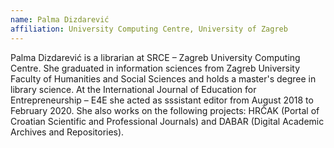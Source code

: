 ```yaml
---
name: Palma Dizdarević
affiliation: University Computing Centre, University of Zagreb
---
```


Palma Dizdarević is a librarian at SRCE – Zagreb University Computing Centre. She graduated in information sciences from Zagreb University Faculty of Humanities and Social Sciences and holds a master's degree in library science. At the International Journal of Education for Entrepreneurship – E4E she acted as sssistant editor from August 2018 to February 2020. She also works on the following projects: HRČAK (Portal of Croatian Scientific and Professional Journals) and DABAR (Digital Academic Archives and Repositories).
